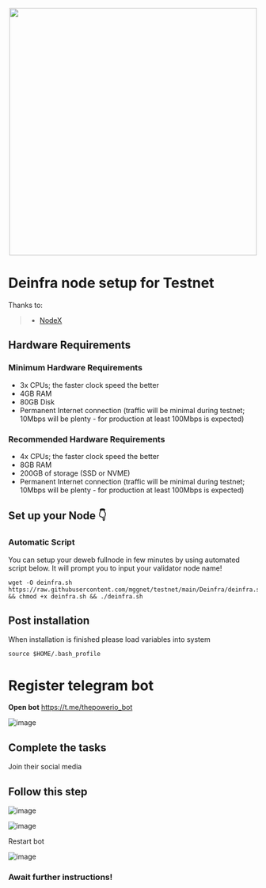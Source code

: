 <p align="center">
  <img height="500" height="auto" src="https://user-images.githubusercontent.com/38981255/198820722-9f95bc3c-2963-4bda-8886-33c6ce89b13b.PNG">
</p>

# Deinfra node setup for Testnet

Thanks to:
>- [NodeX](https://github.com/nodexcapital)

## Hardware Requirements

### Minimum Hardware Requirements
 - 3x CPUs; the faster clock speed the better
 - 4GB RAM
 - 80GB Disk
 - Permanent Internet connection (traffic will be minimal during testnet; 10Mbps will be plenty - for production at least 100Mbps is expected)

### Recommended Hardware Requirements 
 - 4x CPUs; the faster clock speed the better
 - 8GB RAM
 - 200GB of storage (SSD or NVME)
 - Permanent Internet connection (traffic will be minimal during testnet; 10Mbps will be plenty - for production at least 100Mbps is expected)

## Set up your Node 👇
### Automatic Script
You can setup your deweb fullnode in few minutes by using automated script below. It will prompt you to input your validator node name!
```
wget -O deinfra.sh https://raw.githubusercontent.com/mggnet/testnet/main/Deinfra/deinfra.sh && chmod +x deinfra.sh && ./deinfra.sh
```

## Post installation

When installation is finished please load variables into system
```
source $HOME/.bash_profile
```

# Register telegram bot

**Open bot**
https://t.me/thepowerio_bot

![image](https://user-images.githubusercontent.com/72949170/198852703-e5181e58-d09f-4feb-9e40-677460e971be.png)

## Complete the tasks
Join their social media

## Follow this step

![image](https://user-images.githubusercontent.com/72949170/198852770-bd7476a2-54d8-4d5a-bc45-cf16f599286c.png) 


![image](https://user-images.githubusercontent.com/72949170/198852949-16aa297d-3da3-48c2-a34a-f81bb0699182.png)


Restart bot

![image](https://user-images.githubusercontent.com/72949170/198852994-2d320b72-4e9d-4571-9805-5607a1bbd3e8.png)

### Await further instructions!
